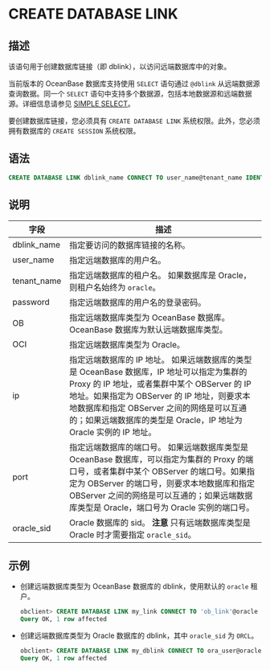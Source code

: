 CREATE DATABASE LINK 
=========================================



描述 
-----------------------

该语句用于创建数据库链接（即 dblink），以访问远端数据库中的对象。

当前版本的 OceanBase 数据库支持使用 `SELECT` 语句通过 `@dblink` 从远端数据源查询数据。同一个 `SELECT` 语句中支持多个数据源，包括本地数据源和远端数据源。详细信息请参见 [SIMPLE SELECT](/zh-CN/11.sql-reference-oracle-mode/9.sql-statement-1/2.DML/5.SELECT-1/1.simple-select.md)。

要创建数据库链接，您必须具有 `CREATE DATABASE LINK` 系统权限。此外，您必须拥有数据库的 `CREATE SESSION` 系统权限。

语法 
-----------------------

```sql
CREATE DATABASE LINK dblink_name CONNECT TO user_name@tenant_name IDENTIFIED BY password [OB|OCI] HOST 'ip:port[/oracle_sid]'; 
```



说明 
-----------------------



|     字段      |                                                                                                         描述                                                                                                         |
|-------------|--------------------------------------------------------------------------------------------------------------------------------------------------------------------------------------------------------------------|
| dblink_name | 指定要访问的数据库链接的名称。                                                                                                                                                                                                    |
| user_name   | 指定远端数据库的用户名。                                                                                                                                                                                                       |
| tenant_name | 指定远端数据库的租户名。 如果数据库是 Oracle，则租户名始终为 `oracle`。                                                                                                                                                       |
| password    | 指定远端数据库的用户名的登录密码。                                                                                                                                                                                                  |
| OB          | 指定远端数据库类型为 OceanBase 数据库。 OceanBase 数据库为默认远端数据库类型。                                                                                                                                                 |
| OCI         | 指定远端数据库类型为 Oracle。                                                                                                                                                                                                 |
| ip          | 指定远端数据库的 IP 地址。 如果远端数据库的类型是 OceanBase 数据库，IP 地址可以指定为集群的 Proxy 的 IP 地址，或者集群中某个 OBServer 的 IP 地址。如果指定为 OBServer 的 IP 地址，则要求本地数据库和指定 OBServer 之间的网络是可以互通的；如果远端数据库的类型是 Oracle，IP 地址为 Oracle 实例的 IP 地址。 |
| port        | 指定远端数据库的端口号。 如果远端数据库类型是 OceanBase 数据库，可以指定为集群的 Proxy 的端口号，或者集群中某个 OBServer 的端口号。如果指定为 OBServer 的端口号，则要求本地数据库和指定 OBServer 之间的网络是可以互通的；如果远端数据库类型是 Oracle，端口号为 Oracle 实例的端口号。                         |
| oracle_sid  | Oracle 数据库的 sid。 **注意**  只有远端数据库类型是 Oracle 时才需要指定 `oracle_sid`。                                                                                                                    |



示例 
-----------------------

* 创建远端数据库类型为 OceanBase 数据库的 dblink，使用默认的 `oracle` 租户。

  ```sql
  obclient> CREATE DATABASE LINK my_link CONNECT TO 'ob_link'@oracle IDENTIFIED BY a***f OB HOST '10.0.0.0:8080';
  Query OK, 1 row affected
  ```

  

* 创建远端数据库类型为 Oracle 数据库的 dblink，其中 `oracle_sid` 为 `ORCL`。

  ```sql
  obclient> CREATE DATABASE LINK my_dblink CONNECT TO ora_user@oracle IDENTIFIED BY a***f OCI HOST '10.0.0.0:8080/ORCL';
  Query OK, 1 row affected
  ```

  



